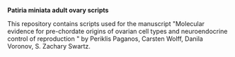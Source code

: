 **Patiria miniata adult ovary scripts**

This repository contains scripts used for the manuscript "Molecular evidence for pre-chordate origins of ovarian cell types and neuroendocrine control of reproduction " by Periklis Paganos, Carsten Wolff, Danila Voronov, S. Zachary Swartz.
